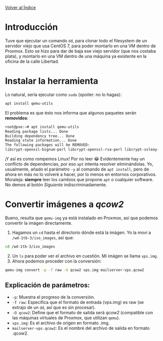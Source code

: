 [Volver al Índice](./README.md)

# Introducción

Tuve que ejecutar un comando `dd`, para clonar todo el filesystem de un servidor viejo que usa CentOS 7, para poder montarlo en una VM dentro de Proxmox. Esto se hizo para dar de baja ese viejo servidor (que nos costaba plata), y montarlo en una VM dentro de una máquina ya existente en la oficina de la calle Libertad.

# Instalar la herramienta

Lo natural, sería ejecutar como `sudo` (spoiler: no lo hagas):

```bash
apt install qemu-utils
```

El problema es que ésto nos informa que algunos paquetes serán **removidos**:

```bash
root@pve:~# apt install qemu-utils
Reading package lists... Done
Building dependency tree... Done
Reading state information... Done
The following packages will be REMOVED:
libcrypt-openssl-bignum-perl libcrypt-openssl-rsa-perl libcrypt-ssleay-perl libio-socket-ssl-perl liblwp-protocol-https-perl libnet-dbus-perl libnet-ssleay-perl libproxmox-acme-perl libpve-access-control libpve-apiclient-perl libpve-cluster-api-perl libpve-cluster-perl libpve-common-perl libpve-guest-common-perl libpve-http-server-perl libpve-storage-perl librados2-perl libwww-perl libxml-parser-perl libxml-twig-perl proxmox-ve pve-cluster pve-container pve-firewall pve-ha-manager pve-manager pve-qemu-kvm qemu-server spiceterm
```

¡Y así es como rompemos Linux! Por no leer 😂 Evidentemente hay un conflicto de dependencias, por eso `apt` intenta resolver eliminándolas. Yo, usualmente, añado el parámetro `-y` al comando de `apt install`, pero de ahora en más no lo volveré a hacer, por lo menos en entornos corporativos. 
Moraleja: **siempre** leer los cambios que propone `apt` o cualquier software. No demos al botón *Siguiente* indiscriminadamente.

# Convertir imágenes a *qcow2*

Bueno, resulta que `qemu-img` ya está instalado en Proxmox, así que podemos convertir la imágen directamente.

1. Hagamos un `cd` hasta el directorio dónde está la imágen. Yo la moví a `/wd-1tb-3/iso_images`, así que:

```bash
cd /wd-1tb-3/iso_images
```

2. Un `ls` para poder ver el archivo en cuestión. Mi imágen se llama `vps.img`.
3. Ahora podemos proceder con la conversión:

```bash
qemu-img convert -p -f raw -O qcow2 vps.img mailserver-vps.qcow2
```

## Explicación de parámetros:

- `-p`: Muestra el progreso de la conversión.
- `-f raw`: Especifica que el formato de entrada (vps.img) es raw (se extrajo de un `dd`, así que es sin procesar).
- `-O qcow2`: Define que el formato de salida será *qcow2* (compatible con las máquinas virtuales de Proxmox, que utilizan `qemu`).
- `vps.img`: Es el archivo de origen en formato .img.
- `mailserver-vps.qcow2`: Es el nombre del archivo de salida en formato .qcow2.